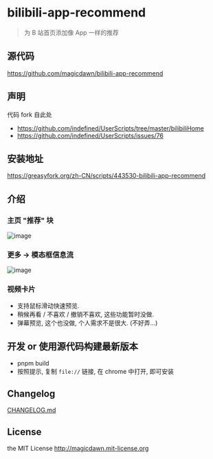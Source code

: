 # bilibili-app-recommend

> 为 B 站首页添加像 App 一样的推荐

## 源代码

https://github.com/magicdawn/bilibili-app-recommend

## 声明

代码 fork 自此处

- https://github.com/indefined/UserScripts/tree/master/bilibiliHome
- https://github.com/indefined/UserScripts/issues/76

## 安装地址

https://greasyfork.org/zh-CN/scripts/443530-bilibili-app-recommend

## 介绍

### 主页 "推荐" 块

![image](https://user-images.githubusercontent.com/4067115/163818208-9090095d-1690-4d03-a0ff-bcca72b071ea.png)

### 更多 -> 模态框信息流

![image](https://user-images.githubusercontent.com/4067115/163818386-1550dcbd-69fb-4eec-9db2-fb4d538a7e20.png)

### 视频卡片

- 支持鼠标滑动快速预览.
- 稍候再看 / 不喜欢 / 撤销不喜欢, 这些功能暂时没做.
- 弹幕预览, 这个也没做, 个人需求不是很大. (不好弄...)

## 开发 or 使用源代码构建最新版本

- pnpm build
- 按照提示, 复制 `file://` 链接, 在 chrome 中打开, 即可安装

## Changelog

[CHANGELOG.md](https://github.com/magicdawn/bilibili-app-recommend/blob/master/CHANGELOG.md)

## License

the MIT License http://magicdawn.mit-license.org
